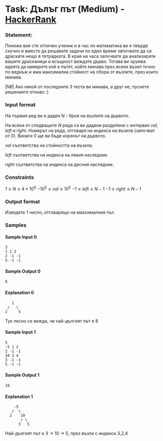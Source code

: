 # Task: Дълъг път (Medium) - [HackerRank](<https://www.hackerrank.com/contests/sda-hw-6-2023/challenges/task2sum>)


### Statement:

Понеже вие сте отличен ученик и в час по математика ви е твърде скучно и вместо да решавате задачи по едно време започвате да си драскате нещо в тетрадката. В края на часа започвате да анализирате вашите драсканици и всъщност виждате дърво. Тогава ви хрумва идеята да намерите кой е пътят, който минава през всеки възел точно по веднъж и има максимална стойност на сбора от възлите, през които минава.

$|NB|$ Ако някой от последните 3 теста ви минава, а друг не, пуснете решението отново :)


### Input format

На първия ред ви е даден $N$ - броя на възлите на дървото.

На всеки от следващите $N$ реда са ви дадени разделени с интервал $val$, $left$ и $right$. Номерът на реда, отговаря на индекса на възела (започват от 0). Винаги 0 ще ви бъде коренът на дървото.

$val$ съответства на стойността на възела.

$left$ съответства на индекса на левия наследник.

$right$ съответства на индекса на десния наследник.


### Constraints

$1\le N \le 4*10^6$
$-10^5\le val \le 10^5$
$-1\le left \le N-1$
$-1\le right\le N-1$

### Output format

Изведете 1 число, отговарящо на максималния път.


### Samples


#### Sample Input 0
```
3
1 1 2
2 -1 -1
5 -1 -1
```

#### Sample Output 0
```
8
```

#### Explanation 0
```
   1
 /   \
2     5
```
Тук лесно се вижда, че най-дългият път е 8

#### Sample Input 1
```
5
-5 1 2
2 -1 -1
10 3 4
3 -1 -1
5 -1 -1
```

#### Sample Output 1
```
18
```

#### Explanation 1
```
    -5
   /  \ 
  2    10
       / \
      3   5
```
Най-дългият път е 3 -&gt; 10 -&gt; 5, през възли с индекси 3,2,4
